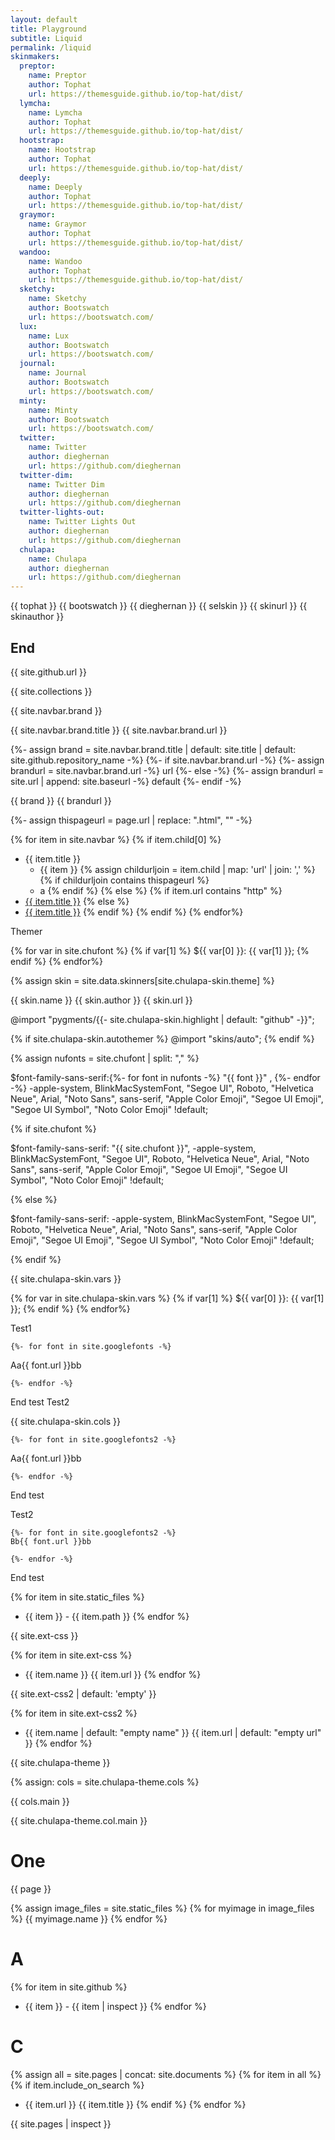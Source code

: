```yaml
---
layout: default
title: Playground
subtitle: Liquid 
permalink: /liquid
skinmakers:
  preptor:
    name: Preptor
    author: Tophat
    url: https://themesguide.github.io/top-hat/dist/
  lymcha:
    name: Lymcha
    author: Tophat
    url: https://themesguide.github.io/top-hat/dist/
  hootstrap:
    name: Hootstrap
    author: Tophat
    url: https://themesguide.github.io/top-hat/dist/
  deeply:
    name: Deeply
    author: Tophat
    url: https://themesguide.github.io/top-hat/dist/
  graymor:
    name: Graymor
    author: Tophat
    url: https://themesguide.github.io/top-hat/dist/
  wandoo:
    name: Wandoo
    author: Tophat
    url: https://themesguide.github.io/top-hat/dist/
  sketchy:
    name: Sketchy
    author: Bootswatch
    url: https://bootswatch.com/
  lux:
    name: Lux
    author: Bootswatch
    url: https://bootswatch.com/
  journal:
    name: Journal
    author: Bootswatch
    url: https://bootswatch.com/
  minty:
    name: Minty
    author: Bootswatch
    url: https://bootswatch.com/
  twitter:
    name: Twitter
    author: dieghernan
    url: https://github.com/dieghernan
  twitter-dim:
    name: Twitter Dim
    author: dieghernan
    url: https://github.com/dieghernan
  twitter-lights-out:
    name: Twitter Lights Out
    author: dieghernan
    url: https://github.com/dieghernan
  chulapa:
    name: Chulapa
    author: dieghernan
    url: https://github.com/dieghernan
---
```





{{ tophat }}
{{ bootswatch }}
{{ dieghernan }}
{{ selskin }}
{{ skinurl }}
{{ skinauthor }}


## End


{{ site.github.url }}



{{ site.collections }}



{{ site.navbar.brand }}



{{ site.navbar.brand.title }}
{{ site.navbar.brand.url }}

{%- assign brand = site.navbar.brand.title | default: site.title | default: site.github.repository_name  -%}
{%- if site.navbar.brand.url  -%}
  {%- assign brandurl = site.navbar.brand.url  -%}
  url
{%- else -%}
  {%- assign brandurl = site.url | append: site.baseurl -%}
  default
{%- endif -%}

{{ brand }}
{{ brandurl }}

{%- assign thispageurl = page.url | replace: ".html", ""  -%}

{% for item in site.navbar %}
  {% if item.child[0] %}
- {{ item.title }}
   - {{ item }}
{% assign childurljoin  =  item.child | map: 'url' | join: ',' %}
    {% if childurljoin contains thispageurl %}
    - a
    {% endif %}
  {% else %}
    {% if item.url contains "http" %}
- <a href="{{ item.url }}">{{ item.title }}</a>
    {% else %}
- <a href="{{ item.url | relative_url }}">{{ item.title }}</a>
    {% endif %}
  {% endif %}
{% endfor%}


Themer

{% for var in site.chufont %}
  {% if var[1] %}
   ${{ var[0] }}: {{ var[1] }};
  {% endif %}
{% endfor%}


{% assign skin = site.data.skinners[site.chulapa-skin.theme] %}

{{ skin.name }}
{{ skin.author }}
{{ skin.url }}


 @import "pygments/{{- site.chulapa-skin.highlight | default: "github" -}}";


{% if site.chulapa-skin.autothemer %}
@import "skins/auto";
{% endif %}

{% assign nufonts = site.chufont | split: "," %}


$font-family-sans-serif:{%- for font in nufonts -%}  "{{ font }}" , {%- endfor -%} -apple-system, BlinkMacSystemFont, "Segoe UI", Roboto, "Helvetica Neue", Arial, "Noto Sans", sans-serif, "Apple Color Emoji", "Segoe UI Emoji", "Segoe UI Symbol", "Noto Color Emoji" !default;





{% if site.chufont %}

$font-family-sans-serif: "{{ site.chufont }}", -apple-system, BlinkMacSystemFont, "Segoe UI", Roboto, "Helvetica Neue", Arial, "Noto Sans", sans-serif, "Apple Color Emoji", "Segoe UI Emoji", "Segoe UI Symbol", "Noto Color Emoji" !default;



{% else %}

$font-family-sans-serif:      -apple-system, BlinkMacSystemFont, "Segoe UI", Roboto, "Helvetica Neue", Arial, "Noto Sans", sans-serif, "Apple Color Emoji", "Segoe UI Emoji", "Segoe UI Symbol", "Noto Color Emoji" !default;

{% endif %} 




{{ site.chulapa-skin.vars }}


{% for var in site.chulapa-skin.vars %}
{% if var[1] %}
${{ var[0] }}: {{ var[1] }};
{% endif %}
{% endfor%}

Test1

    {%- for font in site.googlefonts -%}
   Aa{{ font.url }}bb

    {%- endfor -%}

End test
Test2

{{ site.chulapa-skin.cols }}

    {%- for font in site.googlefonts2 -%}
   Aa{{ font.url }}bb

    {%- endfor -%}

End test


Test2

    {%- for font in site.googlefonts2 -%}
    Bb{{ font.url }}bb

    {%- endfor -%}

End test


{% for item in site.static_files %}
-  {{ item }} - {{ item.path }}
{% endfor %}


{{ site.ext-css }}

{% for item in site.ext-css %}
- {{ item.name }} {{ item.url }}
{% endfor %}

{{ site.ext-css2 | default: 'empty' }}

{% for item in site.ext-css2 %}
- {{ item.name | default: "empty name" }} {{ item.url | default: "empty url" }}
{% endfor %}

{{ site.chulapa-theme }}

{% assign: cols = site.chulapa-theme.cols %}

{{ cols.main  }}

{{ site.chulapa-theme.col.main }}
# One
{{ page }}

{% assign image_files = site.static_files %}
{% for myimage in image_files %}
  {{ myimage.name }}
{% endfor %}

# A
{% for item in site.github %}
-  {{ item }} - {{ item | inspect }}
{% endfor %}

# C

{% assign all = site.pages | concat: site.documents %}
{% for item in all %}
{% if item.include_on_search %}
-  {{ item.url  }} {{ item.title }}
{% endif %}
{% endfor %}





{{ site.pages | inspect }}
